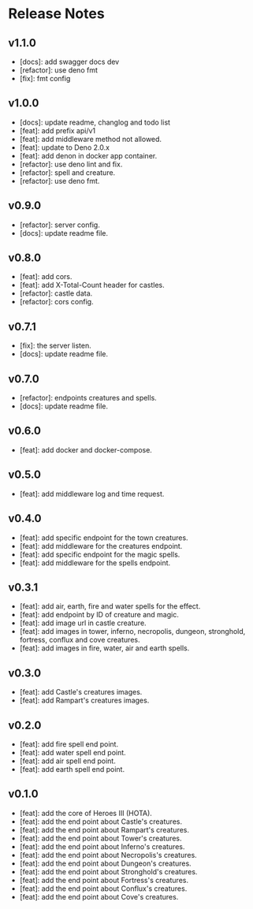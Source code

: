 # Release Notes

## v1.1.0

- [docs]: add swagger docs dev
- [refactor]: use deno fmt
- [fix]: fmt config

## v1.0.0

- [docs]: update readme, changlog and todo list
- [feat]: add prefix api/v1
- [feat]: add middleware method not allowed.
- [feat]: update to Deno 2.0.x
- [feat]: add denon in docker app container.
- [refactor]: use deno lint and fix.
- [refactor]: spell and creature.
- [refactor]: use deno fmt.

## v0.9.0

- [refactor]: server config.
- [docs]: update readme file.

## v0.8.0

- [feat]: add cors.
- [feat]: add X-Total-Count header for castles.
- [refactor]: castle data.
- [refactor]: cors config.

## v0.7.1

- [fix]: the server listen.
- [docs]: update readme file.

## v0.7.0

- [refactor]: endpoints creatures and spells.
- [docs]: update readme file.

## v0.6.0

- [feat]: add docker and docker-compose.

## v0.5.0

- [feat]: add middleware log and time request.

## v0.4.0

- [feat]: add specific endpoint for the town creatures.
- [feat]: add middleware for the creatures endpoint.
- [feat]: add specific endpoint for the magic spells.
- [feat]: add middleware for the spells endpoint.

## v0.3.1

- [feat]: add air, earth, fire and water spells for the effect.
- [feat]: add endpoint by ID of creature and magic.
- [feat]: add image url in castle creature.
- [feat]: add images in tower, inferno, necropolis, dungeon, stronghold,
  fortress, conflux and cove creatures.
- [feat]: add images in fire, water, air and earth spells.

## v0.3.0

- [feat]: add Castle's creatures images.
- [feat]: add Rampart's creatures images.

## v0.2.0

- [feat]: add fire spell end point.
- [feat]: add water spell end point.
- [feat]: add air spell end point.
- [feat]: add earth spell end point.

## v0.1.0

- [feat]: add the core of Heroes III (HOTA).
- [feat]: add the end point about Castle's creatures.
- [feat]: add the end point about Rampart's creatures.
- [feat]: add the end point about Tower's creatures.
- [feat]: add the end point about Inferno's creatures.
- [feat]: add the end point about Necropolis's creatures.
- [feat]: add the end point about Dungeon's creatures.
- [feat]: add the end point about Stronghold's creatures.
- [feat]: add the end point about Fortress's creatures.
- [feat]: add the end point about Conflux's creatures.
- [feat]: add the end point about Cove's creatures.
